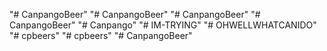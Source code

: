 "# CanpangoBeer" 
"# CanpangoBeer" 
"# CanpangoBeer" 
"# CanpangoBeer" 
"# Canpango" 
"# IM-TRYING" 
"# OHWELLWHATCANIDO" 
"# cpbeers" 
"# cpbeers" 
"# CanpangoBeer" 
